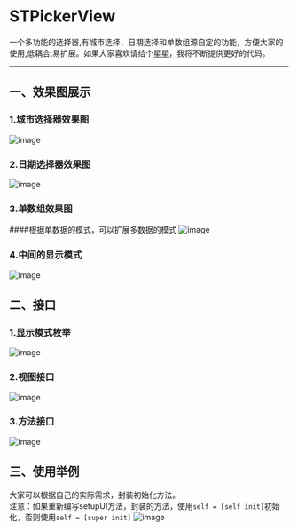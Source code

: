 # STPickerView
一个多功能的选择器,有城市选择，日期选择和单数组源自定的功能，方便大家的使用,低耦合,易扩展。如果大家喜欢请给个星星，我将不断提供更好的代码。

----------------------------
## 一、效果图展示
### 1.城市选择器效果图
![image](https://github.com/STShenZhaoliang/STImage/blob/master/STPickerView/show0.gif)
### 2.日期选择器效果图
![image](https://github.com/STShenZhaoliang/STImage/blob/master/STPickerView/show2.gif)

### 3.单数组效果图
####根据单数据的模式，可以扩展多数据的模式
![image](https://github.com/STShenZhaoliang/STImage/blob/master/STPickerView/show1.gif)

### 4.中间的显示模式
![image](https://github.com/STShenZhaoliang/STImage/blob/master/STPickerView/show4.png)

## 二、接口
### 1.显示模式枚举
![image](https://github.com/STShenZhaoliang/STImage/blob/master/STPickerView/picture0.jpg)
### 2.视图接口
![image](https://github.com/STShenZhaoliang/STImage/blob/master/STPickerView/picture1.jpg)
### 3.方法接口
![image](https://github.com/STShenZhaoliang/STImage/blob/master/STPickerView/picture2.jpg)

## 三、使用举例
大家可以根据自己的实际需求，封装初始化方法。<br>
注意：如果重新编写setupUI方法，封装的方法，使用`self = [self init]`初始化，否则使用`self = [super init]`
![image](https://github.com/STShenZhaoliang/STImage/blob/master/STPickerView/u0.jpg)
